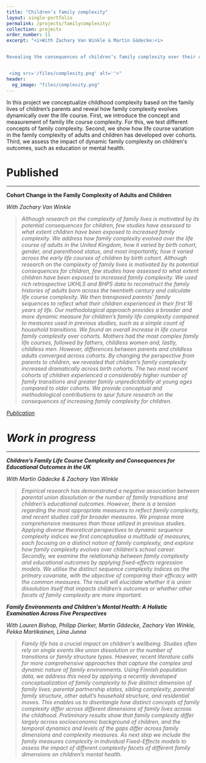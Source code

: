```yaml
---
title: "Children’s family complexity"
layout: single-portfolio
permalink: /projects/familycomplexity/
collection: projects
order_number: 11
excerpt: "<i>With Zachary Van Winkle & Martin Gädecke:<i> 


Revealing the consequences of children’s family complexity over their childhood


 <img src='/files/complexity.png' alt=''>"
header: 
  og_image: "files/complexity.png"
---
```


In this project we conceptualize childhood complexity based on the family lives of children’s parents and reveal how family complexity evolves dynamically over the life course. First, we introduce the concept and measurement of family life course complexity. For this, we test different concepts of family complexity. Second, we show how life course variation in the family complexity of adults and children has developed over cohorts. Third, we assess the impact of dynamic family complexity on children's outcomes, such as education or mental health. 



Published
======
------
**Cohort Change in the Family Complexity of Adults and Children**

<i>With Zachary Van Winkle<i>
> Although research on the complexity of family lives is motivated by its potential consequences for children, few studies have assessed to what extent children have been exposed to increased family complexity. We address how family complexity evolved over the life course of adults in the United Kingdom, how it varied by birth cohort, gender, and parenthood status, and most importantly, how it varied across the early life courses of children by birth cohort. Although research on the complexity of family lives is motivated by its potential consequences for children, few studies have assessed to what extent children have been exposed to increased family complexity.
>We used rich retrospective UKHLS and BHPS data to reconstruct the family histories of adults born across the twentieth century and calculate life course complexity. We then transposed parents’ family sequences to reflect what their children experienced in their first 16 years of life. Our methodological approach provides a broader and more dynamic measure for children’s family life complexity compared to measures used in previous studies, such as a simple count of household transitions.
>We found an overall increase in life course family complexity over cohorts. Mothers had the most complex family life courses, followed by fathers, childless women and, lastly, childless men. However, differences between parents and childless adults converged across cohorts. By changing the perspective from parents to children, we revealed that children’s family complexity increased dramatically across birth cohorts. The two most recent cohorts of children experienced a considerably higher number of family transitions and greater family unpredictability at young ages compared to older cohorts. We provide conceptual and methodological contributions to spur future research on the consequences of increasing family complexity for children.
 
[Publication](https://link.springer.com/chapter/10.1007/978-3-031-29666-6_10)


Work in progress
======
------
**Children’s Family Life Course Complexity and Consequences for Educational Outcomes in the UK**

<i>With Martin Gädecke & Zachary Van Winkle<i>

>Empirical research has demonstrated a negative association between parental union dissolution or the number of family transitions and children’s educational outcomes. However, there is a tension regarding the most appropriate measures to reflect family complexity, and recent studies call for broader measures.
We propose more comprehensive measures than those utilized in previous studies. Applying diverse theoretical perspectives to dynamic sequence complexity indices we first conceptualise a multitude of measures, each focusing on a distinct notion of
family complexity, and explore how family complexity evolves over children’s school career. Secondly, we examine the relationship between family complexity and educational
outcomes by applying fixed-effects regression models. We utilise the distinct sequence complexity indices as the primary covariate, with the objective of comparing their efficacy with the common measures.
The result will elucidate whether it is union dissolution  itself that impacts children’s outcomes or whether other facets of family complexity are more important.

**Family Environments and Children's Mental Health: A Holistic Examination Across Five Perspectives**

<i>With Lauren Bishop, Philipp Dierker, Martin Gädecke, Zachary Van Winkle, Pekka Martikainen, Liina Junna<i>

> Family life has a crucial impact on children's wellbeing. Studies often rely on single events like union dissolution or the number of transitions or family structure types. However, recent literature calls for more comprehensive approaches that capture the complex and dynamic nature of family environments.
Using Finnish population data, we address this need by applying a recently developed conceptualization of family complexity to five distinct dimension of family lives: parental partnership states, sibling complexity, parental family structure, other adult’s household structure, and residential moves. This enables us to disentangle how distinct concepts of family complexity differ across different dimensions of family lives across the childhood. Preliminary results show that family complexity differ largely across socioeconomic background of children, and the temporal dynamics and levels of the gaps differ across family dimensions and complexity measures.
As next step we include the family measures complexity in individual Fixed-Effects models to assess the impact of different complexity facets of different family dimensions on children’s mental health.
